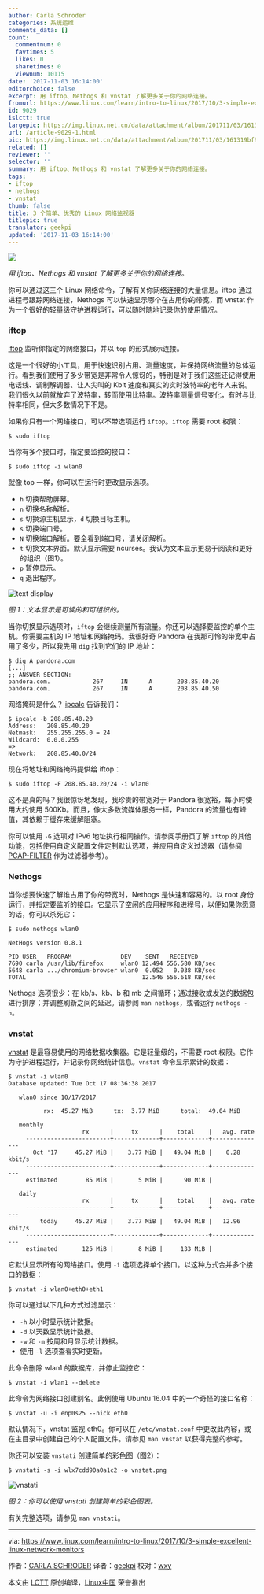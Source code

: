 ```yaml
---
author: Carla Schroder
categories: 系统运维
comments_data: []
count:
  commentnum: 0
  favtimes: 5
  likes: 0
  sharetimes: 0
  viewnum: 10115
date: '2017-11-03 16:14:00'
editorchoice: false
excerpt: 用 iftop、Nethogs 和 vnstat 了解更多关于你的网络连接。
fromurl: https://www.linux.com/learn/intro-to-linux/2017/10/3-simple-excellent-linux-network-monitors
id: 9029
islctt: true
largepic: https://img.linux.net.cn/data/attachment/album/201711/03/161319bf9oqn99gnggeggg.jpeg
url: /article-9029-1.html
pic: https://img.linux.net.cn/data/attachment/album/201711/03/161319bf9oqn99gnggeggg.jpeg.thumb.jpg
related: []
reviewer: ''
selector: ''
summary: 用 iftop、Nethogs 和 vnstat 了解更多关于你的网络连接。
tags:
- iftop
- nethogs
- vnstat
thumb: false
title: 3 个简单、优秀的 Linux 网络监视器
titlepic: true
translator: geekpi
updated: '2017-11-03 16:14:00'
---
```


![](https://img.linux.net.cn/data/attachment/album/201711/03/161319bf9oqn99gnggeggg.jpeg)


*用 iftop、Nethogs 和 vnstat 了解更多关于你的网络连接。*


你可以通过这三个 Linux 网络命令，了解有关你网络连接的大量信息。iftop 通过进程号跟踪网络连接，Nethogs 可以快速显示哪个在占用你的带宽，而 vnstat 作为一个很好的轻量级守护进程运行，可以随时随地记录你的使用情况。


### iftop


[iftop](http://www.ex-parrot.com/pdw/iftop/) 监听你指定的网络接口，并以 `top` 的形式展示连接。


这是一个很好的小工具，用于快速识别占用、测量速度，并保持网络流量的总体运行。看到我们使用了多少带宽是非常令人惊讶的，特别是对于我们这些还记得使用电话线、调制解调器、让人尖叫的 Kbit 速度和真实的实时波特率的老年人来说。我们很久以前就放弃了波特率，转而使用比特率。波特率测量信号变化，有时与比特率相同，但大多数情况下不是。


如果你只有一个网络接口，可以不带选项运行 `iftop`。`iftop` 需要 root 权限：



```
$ sudo iftop

```

当你有多个接口时，指定要监控的接口：



```
$ sudo iftop -i wlan0

```

就像 top 一样，你可以在运行时更改显示选项。


* `h` 切换帮助屏幕。
* `n` 切换名称解析。
* `s` 切换源主机显示，`d` 切换目标主机。
* `s` 切换端口号。
* `N` 切换端口解析。要全看到端口号，请关闭解析。
* `t` 切换文本界面。默认显示需要 ncurses。我认为文本显示更易于阅读和更好的组织（图1）。
* `p` 暂停显示。
* `q` 退出程序。


![text display](https://img.linux.net.cn/data/attachment/album/201711/03/161404vwjt127p1uot0j7f.png "text display")


*图 1：文本显示是可读的和可组织的。*


当你切换显示选项时，`iftop` 会继续测量所有流量。你还可以选择要监控的单个主机。你需要主机的 IP 地址和网络掩码。我很好奇 Pandora 在我那可怜的带宽中占用了多少，所以我先用 `dig` 找到它们的 IP 地址：



```
$ dig A pandora.com
[...]
;; ANSWER SECTION:
pandora.com.            267     IN      A       208.85.40.20
pandora.com.            267     IN      A       208.85.40.50

```

网络掩码是什么？ [ipcalc](https://www.linux.com/learn/intro-to-linux/2017/8/how-calculate-network-addresses-ipcalc) 告诉我们：



```
$ ipcalc -b 208.85.40.20
Address:   208.85.40.20   
Netmask:   255.255.255.0 = 24
Wildcard:  0.0.0.255  
=>
Network:   208.85.40.0/24 

```

现在将地址和网络掩码提供给 iftop：



```
$ sudo iftop -F 208.85.40.20/24 -i wlan0

```

这不是真的吗？我很惊讶地发现，我珍贵的带宽对于 Pandora 很宽裕，每小时使用大约使用 500Kb。而且，像大多数流媒体服务一样，Pandora 的流量也有峰值，其依赖于缓存来缓解阻塞。


你可以使用 `-G` 选项对 IPv6 地址执行相同操作。请参阅手册页了解 `iftop` 的其他功能，包括使用自定义配置文件定制默认选项，并应用自定义过滤器（请参阅 [PCAP-FILTER](http://www.tcpdump.org/manpages/pcap-filter.7.html) 作为过滤器参考）。


### Nethogs


当你想要快速了解谁占用了你的带宽时，Nethogs 是快速和容易的。以 root 身份运行，并指定要监听的接口。它显示了空闲的应用程序和进程号，以便如果你愿意的话，你可以杀死它：



```
$ sudo nethogs wlan0

NetHogs version 0.8.1

PID USER   PROGRAM              DEV    SENT   RECEIVED       
7690 carla /usr/lib/firefox     wlan0 12.494 556.580 KB/sec
5648 carla .../chromium-browser wlan0  0.052   0.038 KB/sec
TOTAL                                 12.546 556.618 KB/sec 

```

Nethogs 选项很少：在 kb/s、kb、b 和 mb 之间循环；通过接收或发送的数据包进行排序；并调整刷新之间的延迟。请参阅 `man nethogs`，或者运行 `nethogs -h`。


### vnstat


[vnstat](http://humdi.net/vnstat/) 是最容易使用的网络数据收集器。它是轻量级的，不需要 root 权限。它作为守护进程运行，并记录你网络统计信息。`vnstat` 命令显示累计的数据：



```
$ vnstat -i wlan0
Database updated: Tue Oct 17 08:36:38 2017

   wlan0 since 10/17/2017

          rx:  45.27 MiB      tx:  3.77 MiB      total:  49.04 MiB

   monthly
                     rx      |     tx      |    total    |   avg. rate
     ------------------------+-------------+-------------+---------------
       Oct '17     45.27 MiB |    3.77 MiB |   49.04 MiB |    0.28 kbit/s
     ------------------------+-------------+-------------+---------------
     estimated        85 MiB |       5 MiB |      90 MiB |

   daily
                     rx      |     tx      |    total    |   avg. rate
     ------------------------+-------------+-------------+---------------
         today     45.27 MiB |    3.77 MiB |   49.04 MiB |   12.96 kbit/s
     ------------------------+-------------+-------------+---------------
     estimated       125 MiB |       8 MiB |     133 MiB |

```

它默认显示所有的网络接口。使用 `-i` 选项选择单个接口。以这种方式合并多个接口的数据：



```
$ vnstat -i wlan0+eth0+eth1

```

你可以通过以下几种方式过滤显示：


* `-h` 以小时显示统计数据。
* `-d` 以天数显示统计数据。
* `-w` 和 `-m` 按周和月显示统计数据。
* 使用 `-l` 选项查看实时更新。


此命令删除 wlan1 的数据库，并停止监控它：



```
$ vnstat -i wlan1 --delete

```

此命令为网络接口创建别名。此例使用 Ubuntu 16.04 中的一个奇怪的接口名称：



```
$ vnstat -u -i enp0s25 --nick eth0

```

默认情况下，vnstat 监视 eth0。你可以在 `/etc/vnstat.conf` 中更改此内容，或在主目录中创建自己的个人配置文件。请参见 `man vnstat` 以获得完整的参考。


你还可以安装 `vnstati` 创建简单的彩色图（图2）：



```
$ vnstati -s -i wlx7cdd90a0a1c2 -o vnstat.png

```

![vnstati](https://img.linux.net.cn/data/attachment/album/201711/03/161404n9zda0t4jt9mg0vf.png "vnstati")


*图 2：你可以使用 vnstati 创建简单的彩色图表。*


有关完整选项，请参见 `man vnstati`。




---


via: <https://www.linux.com/learn/intro-to-linux/2017/10/3-simple-excellent-linux-network-monitors>


作者：[CARLA SCHRODER](https://www.linux.com/users/cschroder) 译者：[geekpi](https://github.com/geekpi) 校对：[wxy](https://github.com/wxy)


本文由 [LCTT](https://github.com/LCTT/TranslateProject) 原创编译，[Linux中国](https://linux.cn/) 荣誉推出